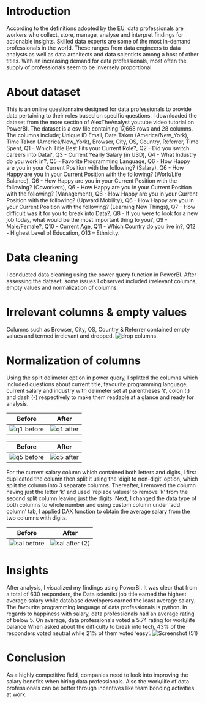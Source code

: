 # Introduction
According to the definitions adopted by the EU, data professionals are workers who collect, store, manage, analyse and interpret findings for actionable insights. Skilled data experts are some of the most in-demand professionals in the world. These ranges from data engineers to data analysts as well as data architects and data scientists among a host of other titles. With an increasing demand for data professionals, most often the supply of professionals seem to be inversely proportional. 

# About dataset
This is an online questionnaire designed for data professionals to provide data pertaining to their roles based on specific questions. I downloaded the dataset from the more section of AlexTheAnalyst youtube video tutorial on PowerBI. The dataset is a csv file containing 17,668 rows and 28 columns. The columns include; Unique ID	Email, Date Taken (America/New_York), Time Taken (America/New_York), Browser, City, OS,	Country, Referrer, Time Spent, Q1 - Which Title Best Fits your Current Role?, Q2 - Did you switch careers into Data?, Q3 - Current Yearly Salary (in USD), Q4 - What Industry do you work in?, Q5 - Favorite Programming Language, Q6 - How Happy are you in your Current Position with the following? (Salary), Q6 - How Happy are you in your Current Position with the following? (Work/Life Balance), Q6 - How Happy are you in your Current Position with the following? (Coworkers), Q6 - How Happy are you in your Current Position with the following? (Management), Q6 - How Happy are you in your Current Position with the following? (Upward Mobility), Q6 - How Happy are you in your Current Position with the following? (Learning New Things), Q7 - How difficult was it for you to break into Data?, Q8 - If you were to look for a new job today, what would be the most important thing to you?, Q9 - Male/Female?, Q10 - Current Age, Q11 - Which Country do you live in?, Q12 - Highest Level of Education, Q13 – Ethnicity.

# Data cleaning
I conducted data cleaning using the power query function in PowerBI. After assessing the dataset, some issues I observed included irrelevant columns, empty values and normalization of columns.

# Irrelevant columns & empty values
Columns such as Browser, City, OS,	Country & Referrer contained empty values and termed irrelevant and dropped.
![drop columns](https://user-images.githubusercontent.com/116006674/236623801-88bfaea9-ca22-494b-ad09-9ebee4f12dcb.png)


# Normalization of columns
Using the split delimeter option in power query, I splitted the columns which included questions about current title, favourite programming language, current salary and industry with delimeter set at parentheses ‘(‘, colon (:) and dash (-) respectively to make them readable at a glance and ready for analysis. 

Before                                                                                                               |         After
---------------------------------------------------------------------------------------------------------------------|-------------------------
![q1 before](https://user-images.githubusercontent.com/116006674/236623953-6ef049ce-ae44-430b-9a7a-4a9a090a40da.png) | ![q1 after](https://user-images.githubusercontent.com/116006674/236623954-c378be9f-68ac-47f2-9fde-595e06cad880.png)

Before                                                                                                               |         After
---------------------------------------------------------------------------------------------------------------------|-------------------------
![q5 before](https://user-images.githubusercontent.com/116006674/236624532-a4d55c82-4c99-412e-81c1-a3122eb2f67f.png) |![q5 after](https://user-images.githubusercontent.com/116006674/236624533-bbbf2130-f65f-4558-bb7a-041aa683bd3b.png)


For the current salary column which contained both letters and digits, I first duplicated the column then split it using the ‘digit to non-digit’ option, which split the column into 3 separate columns. Thereafter, I removed the column having just the letter ‘k’ and used ‘replace values’ to remove ‘k’ from the second split column leaving just the digits. Next, I changed the data type of both columns to whole number and using custom column under ‘add column’ tab, I applied DAX function to obtain the average salary from the two columns with digits.

Before                                                                                                               |         After
---------------------------------------------------------------------------------------------------------------------|-------------------------
![sal before](https://user-images.githubusercontent.com/116006674/236624668-a7a4fdd9-c047-4cb1-a887-09237a04d95c.png)|![sal after (2)](https://user-images.githubusercontent.com/116006674/236624677-08fa80b3-7ad4-4d1e-8ede-d2f1df74fe2e.png)


# Insights
After analysis, I visualized my findings using PowerBI. It was clear that from a total of 630 responders, the Data scientist job title earned the highest average salary while database developers earned the least average salary. The favourite programming language of data professionals is python.
In regards to happiness with salary, data professionals had an average rating of below 5. On average, data professionals voted a 5.74 rating for work/life balance
When asked about the difficulty to break into tech, 43% of the responders voted neutral while 21% of them voted ‘easy’.
![Screenshot (51)](https://user-images.githubusercontent.com/116006674/236625320-dab9c94b-ffc3-4eda-8acd-20d83fad52e8.png)


# Conclusion
As a highly competitive field, companies need to look into improving the salary benefits when hiring data professionals. Also the work/life of data professionals can be better through incentives like team bonding activities at work.


